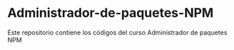 # Administrador-de-paquetes-NPM
Este repositorio contiene los códigos del curso Administrador de paquetes NPM
